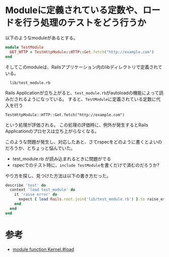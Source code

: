 # Moduleに定義されている定数や、ロードを行う処理のテストをどう行うか

以下のようなmoduleがあるとする。

```ruby
module TestModule
  GET_HTTP = TestHttpModule::HTTP::Get.fetch("http://example.com")
end
```

そしてこのmoduleは、Railsアプリケーション内のlibディレクトリで定義されている。

```
  lib/test_module.rb
```

Rails Applicationが立ち上がると、`test_module.rb`がautoloadの機能によって読みだされるようになっている。
すると、`TestModule`に定義されている定数に代入を行う

`TestHttpModule::HTTP::Get.fetch("http://example.com")`

という処理が評価される。
この処理の評価時に、例外が発生するとRails Applicationのプロセスは立ち上がらなくなる。

このような問題が発生し、対応したあと、さてrspecをどのように書くとよいのだろうか、とちょっと悩んでいた。

- test_module.rb が読み込まれるときに問題がでる
- rspecでのテスト時に、`include TestModule`を書くだけで済むのだろうか?

やり方を探し、見つけた方法は以下の書き方だった。

```ruby
describe 'test' do
  context 'load test_module' do
    it 'raise error' do
      expect { load Rails.root.join('lib/test_module.rb') }.to raise_error
    end
  end
end
```

# 参考

- [module function Kernel.#load](https://docs.ruby-lang.org/ja/latest/method/Kernel/m/load.html)

